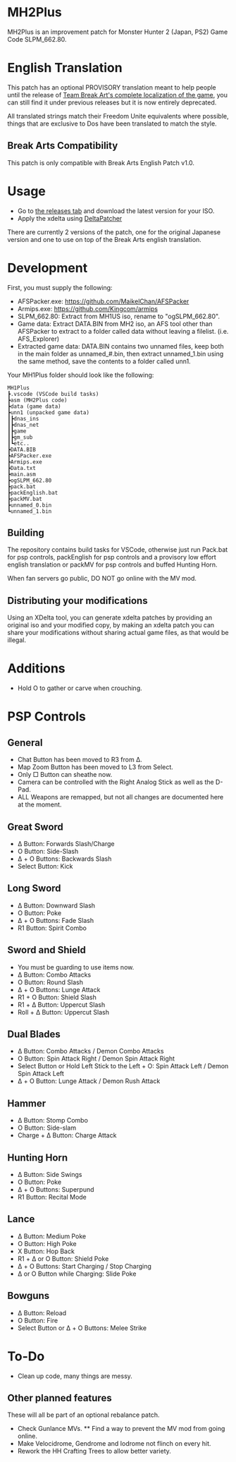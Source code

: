 # MH2Plus
MH2Plus is an improvement patch for Monster Hunter 2 (Japan, PS2) Game Code SLPM_662.80.

# English Translation
This patch has an optional PROVISORY translation meant to help people until the release of [Team Break Art's complete localization of the game](https://break-arts.com/projects/mh2dos/), you can still find it under previous releases but it is now entirely deprecated.

All translated strings match their Freedom Unite equivalents where possible, things that are exclusive to Dos have been translated to match the style.

## Break Arts Compatibility
This patch is only compatible with Break Arts English Patch v1.0.

# Usage
  * Go to [the releases tab](https://github.com/GReinoso96/MH2Plus/releases) and download the latest version for your ISO.
  * Apply the xdelta using [DeltaPatcher](https://www.romhacking.net/utilities/704/)
  
  There are currently 2 versions of the patch, one for the original Japanese version and one to use on top of the Break Arts english translation.

# Development
  First, you must supply the following:
  * AFSPacker.exe: https://github.com/MaikelChan/AFSPacker
  * Armips.exe: https://github.com/Kingcom/armips
  * SLPM_662.80: Extract from MH1US iso, rename to "ogSLPM_662.80".
  * Game data: Extract DATA.BIN from MH2 iso, an AFS tool other than AFSPacker to extract to a folder called data without leaving a filelist. (i.e. AFS_Explorer)
  * Extracted game data: DATA.BIN contains two unnamed files, keep both in the main folder as unnamed_#.bin, then extract unnamed_1.bin using the same method, save the contents to a folder called unn1.
  
  Your MH1Plus folder should look like the following:
  ```
  MH1Plus
  ┣.vscode (VSCode build tasks)
  ┣asm (MH2Plus code)
  ┣data (game data)
  ┣unn1 (unpacked game data)
  ┃┣dnas_ins
  ┃┣dnas_net
  ┃┣game
  ┃┣gm_sub
  ┃┗etc..
  ┣DATA.BIB
  ┣AFSPacker.exe
  ┣Armips.exe
  ┣Data.txt
  ┣main.asm
  ┣ogSLPM_662.80
  ┣pack.bat
  ┣packEnglish.bat
  ┣packMV.bat
  ┣unnamed_0.bin
  ┗unnamed_1.bin
  ```

## Building
  The repository contains build tasks for VSCode, otherwise just run Pack.bat for psp controls, packEnglish for psp controls and a provisory low effort english translation or packMV for psp controls and buffed Hunting Horn.
  
  When fan servers go public, DO NOT go online with the MV mod.

## Distributing your modifications
  Using an XDelta tool, you can generate xdelta patches by providing an original iso and your modified copy, by making an xdelta patch you can share your modifications without sharing actual game files, as that would be illegal.

# Additions
  * Hold O to gather or carve when crouching.

# PSP Controls
## General
  * Chat Button has been moved to R3 from Δ.
  * Map Zoom Button has been moved to L3 from Select.
  * Only □ Button can sheathe now.
  * Camera can be controlled with the Right Analog Stick as well as the D-Pad.
  * ALL Weapons are remapped, but not all changes are documented here at the moment.
## Great Sword
  * Δ Button: Forwards Slash/Charge
  * O Button: Side-Slash
  * Δ + O Buttons: Backwards Slash
  * Select Button: Kick
## Long Sword
  * Δ Button: Downward Slash
  * O Button: Poke
  * Δ + O Buttons: Fade Slash
  * R1 Button: Spirit Combo
## Sword and Shield
  * You must be guarding to use items now.
  * Δ Button: Combo Attacks
  * O Button: Round Slash
  * Δ + O Buttons: Lunge Attack
  * R1 + O Button: Shield Slash
  * R1 + Δ Button: Uppercut Slash
  * Roll + Δ  Button: Uppercut Slash
## Dual Blades
  * Δ Button: Combo Attacks / Demon Combo Attacks
  * O Button: Spin Attack Right / Demon Spin Attack Right
  * Select Button or Hold Left Stick to the Left + O: Spin Attack Left / Demon Spin Attack Left
  * Δ + O Button: Lunge Attack / Demon Rush Attack
## Hammer
  * Δ Button: Stomp Combo
  * O Button: Side-slam
  * Charge + Δ Button: Charge Attack
## Hunting Horn
  * Δ Button: Side Swings
  * O Button: Poke
  * Δ + O Buttons: Superpund
  * R1 Button: Recital Mode
## Lance
  * Δ Button: Medium Poke
  * O Button: High Poke
  * X Button: Hop Back
  * R1 + Δ or O Button: Shield Poke
  * Δ + O Buttons: Start Charging / Stop Charging
  * Δ or O Button while Charging: Slide Poke
## Bowguns
  * Δ Button: Reload
  * O Button: Fire
  * Select Button or Δ + O Buttons: Melee Strike

# To-Do
  * Clean up code, many things are messy.

## Other planned features
  These will all be part of an optional rebalance patch.
  
  * Check Gunlance MVs.
  ** Find a way to prevent the MV mod from going online.
  * Make Velocidrome, Gendrome and Iodrome not flinch on every hit.
  * Rework the HH Crafting Trees to allow better variety.
